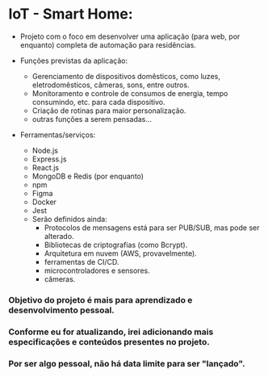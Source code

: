 # IoT - Smart Home: 
- Projeto com o foco em desenvolver uma aplicação (para web, por enquanto) completa de automação para residências.

- Funções previstas da aplicação:
  - Gerenciamento de dispositivos domêsticos, como luzes, eletrodomêsticos, câmeras, sons, entre outros.
  - Monitoramento e controle de consumos de energia, tempo consumindo, etc. para cada dispositivo.
  - Criação de rotinas para maior personalização.
  - outras funções a serem pensadas...


- Ferramentas/serviços:
  - Node.js
  - Express.js
  - React.js
  - MongoDB e Redis (por enquanto)
  - npm
  - Figma
  - Docker
  - Jest
  - Serão definidos ainda:
    - Protocolos de mensagens está para ser PUB/SUB, mas pode ser alterado.
    - Bibliotecas de criptografias (como Bcrypt).
    - Arquitetura em nuvem (AWS, provavelmente).
    - ferramentas de CI/CD.
    - microcontroladores e sensores.
    - câmeras.
    


### Objetivo do projeto é mais para aprendizado e desenvolvimento pessoal.
### Conforme eu for atualizando, irei adicionando mais especificações e conteúdos presentes no projeto.
### Por ser algo pessoal, não há data limite para ser "lançado".
